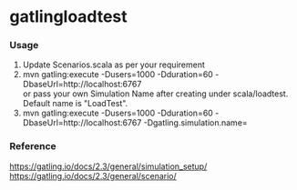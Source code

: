 # gatlingloadtest
### Usage
1. Update Scenarios.scala as per your requirement<br>
2. mvn gatling:execute -Dusers=1000 -Dduration=60 -DbaseUrl=http://localhost:6767<br>
or pass your own Simulation Name after creating under scala/loadtest. Default name is "LoadTest".<br>
2. mvn gatling:execute -Dusers=1000 -Dduration=60 -DbaseUrl=http://localhost:6767 -Dgatling.simulation.name=<your simulation name>

### Reference
https://gatling.io/docs/2.3/general/simulation_setup/<br>
https://gatling.io/docs/2.3/general/scenario/

